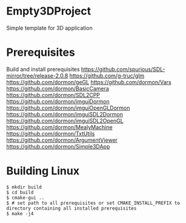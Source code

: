 # Empty3DProject
Simple template for 3D application

# Prerequisites
Build and install prerequisites
https://github.com/spurious/SDL-mirror/tree/release-2.0.8
https://github.com/g-truc/glm
https://github.com/dormon/geGL
https://github.com/dormon/Vars
https://github.com/dormon/BasicCamera
https://github.com/dormon/SDL2CPP
https://github.com/dormon/imguiDormon
https://github.com/dormon/imguiOpenGLDormon
https://github.com/dormon/imguiSDL2Dormon
https://github.com/dormon/imguiSDL2OpenGL
https://github.com/dormon/MealyMachine
https://github.com/dormon/TxtUtils
https://github.com/dormon/ArgumentViewer
https://github.com/dormon/Simple3DApp

# Building Linux
```
$ mkdir build
$ cd build
$ cmake-gui ..
$ # set path to all prerequisites or set CMAKE_INSTALL_PREFIX to directory containing all installed prerequisites
$ make -j4
```

